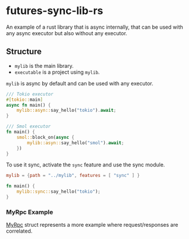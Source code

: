 # futures-sync-lib-rs

An example of a rust library that is async internally, that can be used with any async executor but also without any executor.


## Structure

- `mylib` is the main library.
- `executable` is a project using `mylib`.

`mylib` is async by default and can be used with any executor.

```rust
/// Tokio executor
#[tokio::main]
async fn main() {
    mylib::asyn::say_hello("tokio").await;
}

/// Smol executor
fn main() {
    smol::block_on(async {
        mylib::asyn::say_hello("smol").await;
    })
}
```

To use it sync, activate the `sync` feature and use the sync module.

```toml
mylib = {path = "../mylib", features = [ "sync" ] }
```

```rust
fn main() {
    mylib::sync::say_hello("tokio");
}
```

### MyRpc Example

[MyRpc](./mylib/src/asyn/my_rpc.rs) struct represents a more example where request/responses are correlated.

